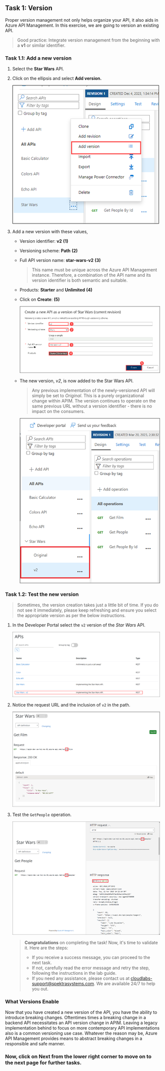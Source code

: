 ## Task 1: Version

Proper version management not only helps organize your API, it also aids in Azure API Management. In this exercise, we are going to version an existing API.

> Good practice: Integrate version management from the beginning with a **v1** or similar identifier. 

### Task 1.1: Add a new version

1. Select the **Star Wars** API.
1. Click on the ellipsis and select **Add version.**

      ![APIM Versions Add](media/Ex-5-task1-1.png)
  
1. Add a new version with these values,
    - Version identifier: **v2** **(1)** 
    - Versioning scheme: **Path** **(2)** 
    - Full API version name: **star-wars-v2** **(3)** 
      > This name must be unique across the Azure API Management instance. Therefore, a combination of the API name and its version identifier is both semantic and suitable.
    - Products: **Starter** and **Unlimited** **(4)** 
    -  Click on **Create**: **(5)** 

        ![APIM Version Create](media/Ex-5-task1-2.png)

      - The new version, _v2_, is now added to the Star Wars API. 
        > Any previous implementation of the newly-versioned API will simply be set to _Original_. This is a purely organizational change within APIM. The  version continues to operate on the same previous URL without a version identifier - there is no impact on the consumers.

          ![APIM Version Created](media/03.png)

### Task 1.2: Test the new version

> Sometimes, the version creation takes just a little bit of time. If you do not see it immediately, please keep refreshing and ensure you select the appropriate version as per the below instructions.

1. In the Developer Portal select the `v2` version of the *Star Wars* API.

      ![APIM Developer Portal Versions](media/04.png)

1. Notice the request URL and the inclusion of `v2` in the path.

      ![APIM Developer Portal Version 2](media/05.png)

1. Test the `GetPeople` operation.

      ![APIM Developer Portal Test Version](media/06.png)

   > **Congratulations** on completing the task! Now, it's time to validate it. Here are the steps:
   > - If you receive a success message, you can proceed to the next task.
   > - If not, carefully read the error message and retry the step, following the instructions in the lab guide. 
   > - If you need any assistance, please contact us at cloudlabs-support@spektrasystems.com. We are available 24/7 to help you out.

      <validation step="e5ba956c-b16b-4cc1-8d22-e9f5ae3747af" />

### What Versions Enable

Now that you have created a new version of the API, you have the ability to introduce breaking changes. Oftentimes times a breaking change in a backend API necessitates an API version change in APIM. Leaving a legacy implementation behind to focus on more contemporary API implementations also is a common versioning use case. Whatever the reason may be, Azure API Management provides means to abstract breaking changes in a responsible and safe manner.  

### Now, click on Next from the lower right corner to move on to the next page for further tasks.
